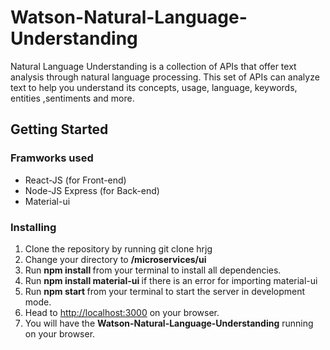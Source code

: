 # Watson-Natural-Language-Understanding
Natural Language Understanding is a collection of APIs that offer text analysis through natural language processing. 
This set of APIs can analyze text to help you understand its concepts, usage, language, keywords, entities ,sentiments and more.

## Getting Started

### Framworks used
<ul>
  <li>React-JS (for Front-end) </li>
  <li>Node-JS Express (for Back-end) </li>
  <li>Material-ui</li>
  </ul>
  
 ### Installing
  <ol>
  <li>Clone the repository by running git clone hrjg </li>
  <li>Change your directory to <b> /microservices/ui </b> </li>
  <li>Run <b> npm install </b> from your terminal to install all dependencies.</li>
  <li>Run <b>npm install material-ui </b> if there is an error for importing material-ui  </li>
  <li>Run <b>npm start </b> from your terminal to start the server in development mode.
  <li>Head to <a href=http://localhost:3000/>http://localhost:3000</a> on your browser.</li>
  <li>You will have the <b>Watson-Natural-Language-Understanding</b> running on your browser.</li>
  </ol>
  
  
